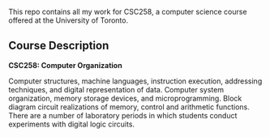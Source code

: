 
This repo contains all my work for CSC258, a computer science course offered at the University of Toronto.

## Course Description
**CSC258: Computer Organization**

Computer structures, machine languages, instruction execution, addressing techniques, and digital representation of data. Computer system organization, memory storage devices, and microprogramming. Block diagram circuit realizations of memory, control and arithmetic functions. There are a number of laboratory periods in which students conduct experiments with digital logic circuits.
